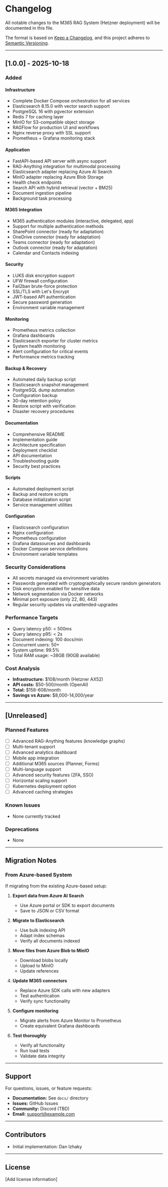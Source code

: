 # Changelog

All notable changes to the M365 RAG System (Hetzner deployment) will be documented in this file.

The format is based on [Keep a Changelog](https://keepachangelog.com/en/1.0.0/),
and this project adheres to [Semantic Versioning](https://semver.org/spec/v2.0.0.html).

---

## [1.0.0] - 2025-10-18

### Added

#### Infrastructure

- Complete Docker Compose orchestration for all services
- Elasticsearch 8.15.0 with vector search support
- PostgreSQL 16 with pgvector extension
- Redis 7 for caching layer
- MinIO for S3-compatible object storage
- RAGFlow for production UI and workflows
- Nginx reverse proxy with SSL support
- Prometheus + Grafana monitoring stack

#### Application

- FastAPI-based API server with async support
- RAG-Anything integration for multimodal processing
- Elasticsearch adapter replacing Azure AI Search
- MinIO adapter replacing Azure Blob Storage
- Health check endpoints
- Search API with hybrid retrieval (vector + BM25)
- Document ingestion pipeline
- Background task processing

#### M365 Integration

- M365 authentication modules (interactive, delegated, app)
- Support for multiple authentication methods
- SharePoint connector (ready for adaptation)
- OneDrive connector (ready for adaptation)
- Teams connector (ready for adaptation)
- Outlook connector (ready for adaptation)
- Calendar and Contacts indexing

#### Security

- LUKS disk encryption support
- UFW firewall configuration
- Fail2ban brute-force protection
- SSL/TLS with Let's Encrypt
- JWT-based API authentication
- Secure password generation
- Environment variable management

#### Monitoring

- Prometheus metrics collection
- Grafana dashboards
- Elasticsearch exporter for cluster metrics
- System health monitoring
- Alert configuration for critical events
- Performance metrics tracking

#### Backup & Recovery

- Automated daily backup script
- Elasticsearch snapshot management
- PostgreSQL dump automation
- Configuration backup
- 30-day retention policy
- Restore script with verification
- Disaster recovery procedures

#### Documentation

- Comprehensive README
- Implementation guide
- Architecture specification
- Deployment checklist
- API documentation
- Troubleshooting guide
- Security best practices

#### Scripts

- Automated deployment script
- Backup and restore scripts
- Database initialization script
- Service management utilities

#### Configuration

- Elasticsearch configuration
- Nginx configuration
- Prometheus configuration
- Grafana datasources and dashboards
- Docker Compose service definitions
- Environment variable templates

### Security Considerations

- All secrets managed via environment variables
- Passwords generated with cryptographically secure random generators
- Disk encryption enabled for sensitive data
- Network segmentation via Docker networks
- Minimal port exposure (only 22, 80, 443)
- Regular security updates via unattended-upgrades

### Performance Targets

- Query latency p50: < 500ms
- Query latency p95: < 2s
- Document indexing: 100 docs/min
- Concurrent users: 50+
- System uptime: 99.5%
- Total RAM usage: ~38GB (90GB available)

### Cost Analysis

- **Infrastructure:** $108/month (Hetzner AX52)
- **API costs:** $50-500/month (OpenAI)
- **Total:** $158-608/month
- **Savings vs Azure:** $8,000-14,000/year

---

## [Unreleased]

### Planned Features

- [ ] Advanced RAG-Anything features (knowledge graphs)
- [ ] Multi-tenant support
- [ ] Advanced analytics dashboard
- [ ] Mobile app integration
- [ ] Additional M365 sources (Planner, Forms)
- [ ] Multi-language support
- [ ] Advanced security features (2FA, SSO)
- [ ] Horizontal scaling support
- [ ] Kubernetes deployment option
- [ ] Advanced caching strategies

### Known Issues

- None currently tracked

### Deprecations

- None

---

## Migration Notes

### From Azure-based System

If migrating from the existing Azure-based setup:

1. **Export data from Azure AI Search**
   - Use Azure portal or SDK to export documents
   - Save to JSON or CSV format

2. **Migrate to Elasticsearch**
   - Use bulk indexing API
   - Adapt index schemas
   - Verify all documents indexed

3. **Move files from Azure Blob to MinIO**
   - Download blobs locally
   - Upload to MinIO
   - Update references

4. **Update M365 connectors**
   - Replace Azure SDK calls with new adapters
   - Test authentication
   - Verify sync functionality

5. **Configure monitoring**
   - Migrate alerts from Azure Monitor to Prometheus
   - Create equivalent Grafana dashboards

6. **Test thoroughly**
   - Verify all functionality
   - Run load tests
   - Validate data integrity

---

## Support

For questions, issues, or feature requests:

- **Documentation:** See `docs/` directory
- **Issues:** GitHub Issues
- **Community:** Discord (TBD)
- **Email:** support@example.com

---

## Contributors

- Initial implementation: Dan Izhaky

---

## License

[Add license information]
